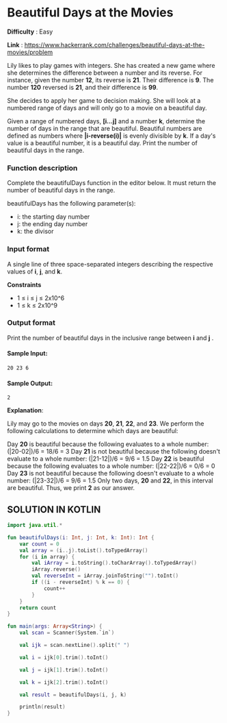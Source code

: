 # Beautiful Days at the Movies
      
**Difficulty** : Easy

**Link** : https://www.hackerrank.com/challenges/beautiful-days-at-the-movies/problem

Lily likes to play games with integers. She has created a new game where she determines the difference between a number and its reverse. For instance, given the number __12__, its reverse is __21__. Their difference is __9__. The number __120__ reversed is __21__, and their difference is __99__.

She decides to apply her game to decision making. She will look at a numbered range of days and will only go to a movie on a beautiful day.

Given a range of numbered days, __[i...j]__  and a number __k__, determine the number of days in the range that are beautiful. Beautiful numbers are defined as numbers where __|i-reverse(i)|__ is evenly divisible by __k__. If a day's value is a beautiful number, it is a beautiful day. Print the number of beautiful days in the range.


### Function description
Complete the beautifulDays function in the editor below. It must return the number of beautiful days in the range.

beautifulDays has the following parameter(s):

- i: the starting day number
- j: the ending day number
- k: the divisor

### Input format

A single line of three space-separated integers describing the respective values of __i__, __j__, and __k__.

__Constraints__

-  1 ≤ i ≤ j ≤ 2x10^6
-  1 ≤ k ≤ 2x10^9

### Output format

Print the number of beautiful days in the inclusive range between __i__ and __j__
.
#### Sample Input:

```
20 23 6
```

#### Sample Output:

```
2
```

__Explanation__:

Lily may go to the movies on days __20__, __21__, __22__, and __23__. We perform the following calculations to determine which days are beautiful:

Day __20__ is beautiful because the following evaluates to a whole number: (|20-02|)/6 = 18/6 = 3
Day __21__ is not beautiful because the following doesn't evaluate to a whole number: (|21-12|)/6 = 9/6 = 1.5
Day __22__ is beautiful because the following evaluates to a whole number: (|22-22|)/6 = 0/6 = 0
Day __23__ is not beautiful because the following doesn't evaluate to a whole number: (|23-32|)/6 = 9/6 = 1.5
Only two days, __20__ and __22__, in this interval are beautiful. Thus, we print __2__ as our answer.


## SOLUTION IN KOTLIN

```kotlin
import java.util.*

fun beautifulDays(i: Int, j: Int, k: Int): Int {
    var count = 0
    val array = (i..j).toList().toTypedArray()
    for (i in array) {
        val iArray = i.toString().toCharArray().toTypedArray()
        iArray.reverse()
        val reverseInt = iArray.joinToString("").toInt()
        if ((i - reverseInt) % k == 0) {
            count++
        }
    }
    return count
}

fun main(args: Array<String>) {
    val scan = Scanner(System.`in`)

    val ijk = scan.nextLine().split(" ")

    val i = ijk[0].trim().toInt()

    val j = ijk[1].trim().toInt()

    val k = ijk[2].trim().toInt()

    val result = beautifulDays(i, j, k)

    println(result)
}
```
